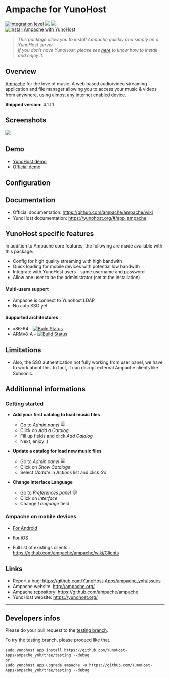 # Ampache for YunoHost

[![Integration level](https://dash.yunohost.org/integration/ampache.svg)](https://dash.yunohost.org/appci/app/ampache) ![](https://ci-apps.yunohost.org/ci/badges/ampache.status.svg) ![](https://ci-apps.yunohost.org/ci/badges/ampache.maintain.svg)  
[![Install Ampache with YunoHost](https://install-app.yunohost.org/install-with-yunohost.png)](https://install-app.yunohost.org/?app=ampache)

> *This package allow you to install Ampache quickly and simply on a YunoHost server.  
If you don't have YunoHost, please see [here](https://yunohost.org/#/install) to know how to install and enjoy it.*

## Overview
[Ampache](http://ampache.org) for the love of music. A web based audio/video streaming application and file manager allowing you to access your music & videos from anywhere, using almost any internet enabled device.

**Shipped version:** 4.1.1.1

## Screenshots

![](http://ampache.org/img/previews/visualizer.jpg)

## Demo

* [YunoHost demo](https://demo.yunohost.org/ampache/)
* [Official demo](http://ampache.org/demo.html)

## Configuration

## Documentation

 * Official documentation: https://github.com/ampache/ampache/wiki
 * YunoHost documentation: https://yunohost.org/#/app_ampache

## YunoHost specific features

In addition to Ampache core features, the following are made available with
this package:

 * Config for high quality streaming with high bandwith
 * Quick loading for mobile devices with potential low bandwith
 * Integrate with YunoHost users - same username and password
 * Allow one user to be the administrator (set at the installation)

#### Multi-users support

 * Ampache is connect to Yunohost LDAP
 * No auto SSO yet

#### Supported architectures

* x86-64 - [![Build Status](https://ci-apps.yunohost.org/ci/logs/ampache%20%28Apps%29.svg)](https://ci-apps.yunohost.org/ci/apps/ampache/)
* ARMv8-A - [![Build Status](https://ci-apps-arm.yunohost.org/ci/logs/ampache%20%28Apps%29.svg)](https://ci-apps-arm.yunohost.org/ci/apps/ampache/)

## Limitations

* Also, the SSO authentication not fully working from user panel, we have to work about this. In fact, it can disrupt external Ampache clients like Subsonic.

## Additionnal informations

### Getting started

 * **Add your first catalog to load music files**
   * Go to *Admin panel* ![](https://raw.githubusercontent.com/ampache/ampache/develop/themes/reborn/images/icons/icon_admin.png)
   * Click on *Add a Catalog*
   * Fill up fields and click *Add Calalog*
   * Next, enjoy :)

 * **Update a catalog for load new music files**
   * Go to *Admin panel* ![](https://raw.githubusercontent.com/ampache/ampache/develop/themes/reborn/images/icons/icon_admin.png)
   * Click on *Show Catalogs*
   * Select *Update* in *Actions* list and click *Go*

 * **Change interface Language**
   * Go to *Preferences panel* ![](https://raw.githubusercontent.com/ampache/ampache/develop/themes/reborn/images/icons/icon_edit.png)
   * Click on *Interface*
   * Change *Language* field

### Ampache on mobile devices

 * [For Android](https://play.google.com/store/apps/details?id=com.antoniotari.reactiveampacheapp)
 * [For iOS](http://iampache.com/)

 * Full list of existings clients : https://github.com/ampache/ampache/wiki/Clients

## Links

 * Report a bug: https://github.com/YunoHost-Apps/ampache_ynh/issues
 * Ampache website: http://ampache.org/
 * Ampache repository: https://github.com/ampache/ampache
 * YunoHost website: https://yunohost.org/

---

## Developers infos

Please do your pull request to the [testing branch](https://github.com/YunoHost-Apps/ampache_ynh/tree/testing).

To try the testing branch, please proceed like that.
```
sudo yunohost app install https://github.com/YunoHost-Apps/ampache_ynh/tree/testing --debug
or
sudo yunohost app upgrade ampache -u https://github.com/YunoHost-Apps/ampache_ynh/tree/testing --debug
```
